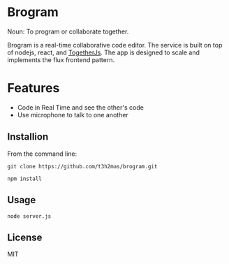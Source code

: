 # Brogram
Noun: To program or collaborate together.

Brogram is a real-time collaborative code editor. The service is built on top of nodejs, react, and [TogetherJs](https://togetherjs.com/). The app is designed to scale and implements the flux frontend pattern. 

# Features
* Code in Real Time and see the other's code
* Use microphone to talk to one another

## Installion 
From the command line:

`git clone https://github.com/t3h2mas/brogram.git`

`npm install`

## Usage


`node server.js`

## License
 
MIT
